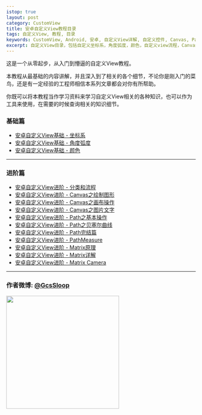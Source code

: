 ```yaml
---
istop: true
layout: post
category: CustomView
title: 安卓自定义View教程目录
tags: 自定义View, 教程, 目录
keywords: CustomView, Android, 安卓, 自定义View详解, 自定义控件, Canvas, Path, 贝塞尔曲线, PathMeasure, Matrix, 教程
excerpt: 自定义View目录，包括自定义坐标系，角度弧度，颜色，自定义view流程，Canvas，Path，PathMeasure，贝塞尔曲线，Matrix，2D绘图等相关内容。
---
```


这是一个从零起步，从入门到懵逼的自定义View教程。

本教程从最基础的内容讲解，并且深入到了相关的各个细节，不论你是刚入门的菜鸟，还是有一定经验的工程师相信本系列文章都会对你有所帮助。

你既可以将本教程当作学习资料来学习自定义View相关的各种知识，也可以作为工具来使用，在需要的时候查询相关的知识细节。


### 基础篇

* [安卓自定义View基础 - 坐标系](http://www.gcssloop.com/customview/CoordinateSystem/)
* [安卓自定义View基础 - 角度弧度](http://www.gcssloop.com/customview/AngleAndRadian/)
* [安卓自定义View基础 - 颜色](http://www.gcssloop.com/customview/Color/)

*******

### 进阶篇

* [安卓自定义View进阶 - 分类和流程](http://www.gcssloop.com/customview/CustomViewProcess/)
* [安卓自定义View进阶 - Canvas之绘制图形](http://www.gcssloop.com/customview/Canvas_BasicGraphics/)
* [安卓自定义View进阶 - Canvas之画布操作](http://www.gcssloop.com/customview/Canvas_Convert/)
* [安卓自定义View进阶 - Canvas之图片文字](http://www.gcssloop.com/customview/Canvas_PictureText/)
* [安卓自定义View进阶 - Path之基本操作](http://www.gcssloop.com/customview/Path_Basic/)
* [安卓自定义View进阶 - Path之贝塞尔曲线](http://www.gcssloop.com/customview/Path_Bezier/)
* [安卓自定义View进阶 - Path完结篇](http://www.gcssloop.com/customview/Path_Over/)
* [安卓自定义View进阶 - PathMeasure](http://www.gcssloop.com/customview/Path_PathMeasure/)
* [安卓自定义View进阶 - Matrix原理](http://www.gcssloop.com/customview/Matrix_Basic/)
* [安卓自定义View进阶 - Matrix详解](http://www.gcssloop.com/customview/Matrix_Method/)
* [安卓自定义View进阶 - Matrix Camera](http://www.gcssloop.com/customview/matrix-3d-camera)


*****

### 作者微博: [@GcsSloop](http://weibo.com/GcsSloop)

<a href="http://www.gcssloop.com/info/about/" target="_blank"> <img src="http://ww4.sinaimg.cn/large/005Xtdi2gw1f1qn89ihu3j315o0dwwjc.jpg"  width="300" style="display:inline;"/> </a>